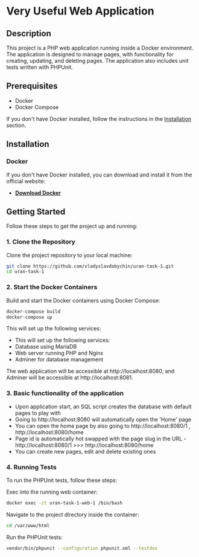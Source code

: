 # Very Useful Web Application

## Description

This project is a PHP web application running inside a Docker environment. The application is designed to manage pages, with functionality for creating, updating, and deleting pages. The application also includes unit tests written with PHPUnit.

## Prerequisites

- Docker
- Docker Compose

If you don't have Docker installed, follow the instructions in the [Installation](#installation) section.

## Installation

### Docker

If you don't have Docker installed, you can download and install it from the official website:

- **[Download Docker](https://www.docker.com/products/docker-desktop)**


## Getting Started

Follow these steps to get the project up and running:

### 1. Clone the Repository

Clone the project repository to your local machine:

```sh
git clone https://github.com/vladyslavdobychin/uran-task-1.git
cd uran-task-1
```

### 2. Start the Docker Containers

Build and start the Docker containers using Docker Compose:

```sh
docker-compose build
docker-compose up
```
This will set up the following services:

- This will set up the following services:
- Database using MariaDB
- Web server running PHP and Nginx
- Adminer for database management

The web application will be accessible at http://localhost:8080, and Adminer will be accessible at http://localhost:8081.

### 3. Basic functionality of the application

- Upon application start, an SQL script creates the database with default pages to play with 
- Going to http://localhost:8080 will automatically open the 'Home' page
- You can open the home page by also going to http://localhost:8080/1 , http://localhost:8080/home 
- Page id is automatically hot swapped with the page slug in the URL - http://localhost:8080/1 >>> http://localhost:8080/home 
- You can create new pages, edit and delete existing ones

### 4. Running Tests
   To run the PHPUnit tests, follow these steps:

Exec into the running web container:

```sh
docker exec -it uran-task-1-web-1 /bin/bash
```

Navigate to the project directory inside the container:

```sh
cd /var/www/html
```

Run the PHPUnit tests:
    
```sh
vendor/bin/phpunit --configuration phpunit.xml --testdox
```




